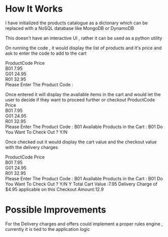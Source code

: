 # How It Works

I have initialized the products catalogue as a dictonary which can be replaced with a NoSQL database like MongoDB or DynamoDB 

This doesn't have an interactive UI , rather it can be used as a python utility 

On running the code , it would display the list of products and it's price and ask to enter the code to add to the cart

ProductCode Price     
B01        7.95      
G01        24.95     
R01        32.95     
Please Enter The Product Code : 

Once entered it will display the available items in the cart and would let the user to decide if they want to proceed further or checkout
ProductCode Price     
B01        7.95      
G01        24.95     
R01        32.95     
Please Enter The Product Code : B01
Available Products in the Cart : B01
Do You Want To Check Out ? Y/N

Once checked out it would display the cart value and the checkout value with the delivery charges 

ProductCode Price     
B01        7.95      
G01        24.95     
R01        32.95     
Please Enter The Product Code : B01
Available Products in the Cart : B01
Do You Want To Check Out ? Y/N Y
Total Cart Value :7.95
Delivery Charge of $4.95 applicable on this
Checkout Amount:12.9

# Possible Improvements

For the Delivery charges and offers could implement a proper rules engine , currently it is tied to the application logic